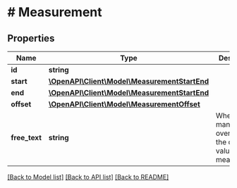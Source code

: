 # # Measurement

## Properties

Name | Type | Description | Notes
------------ | ------------- | ------------- | -------------
**id** | **string** |  |
**start** | [**\OpenAPI\Client\Model\MeasurementStartEnd**](MeasurementStartEnd.md) |  |
**end** | [**\OpenAPI\Client\Model\MeasurementStartEnd**](MeasurementStartEnd.md) |  |
**offset** | [**\OpenAPI\Client\Model\MeasurementOffset**](MeasurementOffset.md) |  |
**free_text** | **string** | When manually overridden, the displayed value of the measurement | [optional]

[[Back to Model list]](../../README.md#models) [[Back to API list]](../../README.md#endpoints) [[Back to README]](../../README.md)
